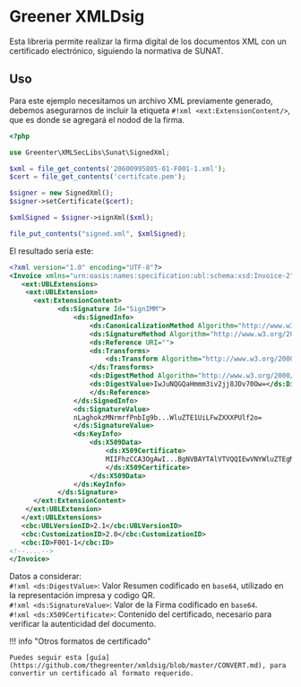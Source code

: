 # Greener XMLDsig

Esta libreria permite realizar la firma digital de los documentos XML con un certificado electrónico, siguiendo la normativa de SUNAT.

## Uso

Para este ejemplo necesitamos un archivo XML previamente generado, debemos asegurarnos de incluir la etiqueta `#!xml <ext:ExtensionContent/>`, que es donde se agregará el nodod de la firma.  

```php
<?php

use Greenter\XMLSecLibs\Sunat\SignedXml;

$xml = file_get_contents('20600995805-01-F001-1.xml');
$cert = file_get_contents('certifcate.pem');

$signer = new SignedXml();
$signer->setCertificate($cert);

$xmlSigned = $signer->signXml($xml);

file_put_contents("signed.xml", $xmlSigned);

```
El resultado seria este:
```xml hl_lines="15 19, 24"
<?xml version="1.0" encoding="UTF-8"?>
<Invoice xmlns="urn:oasis:names:specification:ubl:schema:xsd:Invoice-2" xmlns:cac="urn:oasis:names:specification:ubl:schema:xsd:CommonAggregateComponents-2" xmlns:cbc="urn:oasis:names:specification:ubl:schema:xsd:CommonBasicComponents-2" xmlns:ds="http://www.w3.org/2000/09/xmldsig#" xmlns:ext="urn:oasis:names:specification:ubl:schema:xsd:CommonExtensionComponents-2">
   <ext:UBLExtensions>
    <ext:UBLExtension>
      <ext:ExtensionContent>
            <ds:Signature Id="SignIMM">
                <ds:SignedInfo>
                    <ds:CanonicalizationMethod Algorithm="http://www.w3.org/TR/2001/REC-xml-c14n-20010315"/>
                    <ds:SignatureMethod Algorithm="http://www.w3.org/2000/09/xmldsig#rsa-sha1"/>
                    <ds:Reference URI="">
                    <ds:Transforms>
                        <ds:Transform Algorithm="http://www.w3.org/2000/09/xmldsig#enveloped-signature"/>
                    </ds:Transforms>
                    <ds:DigestMethod Algorithm="http://www.w3.org/2000/09/xmldsig#sha1"/>
                    <ds:DigestValue>IwJuNQGQaHmmm3iv2jj8JDv70Ow=</ds:DigestValue>
                    </ds:Reference>
                </ds:SignedInfo>
                <ds:SignatureValue>
                nLaghokzMNrmrfPnbIg9b...WluZTE1UiLFwZXXXPUlf2o=
                </ds:SignatureValue>
                <ds:KeyInfo>
                    <ds:X509Data>
                        <ds:X509Certificate>
                        MIIFhzCCA3OgAwI...BgNVBAYTAlVTVQQIEwVNYWluZTEgMOiRJ00nE=
                        </ds:X509Certificate>
                    </ds:X509Data>
                </ds:KeyInfo>
            </ds:Signature>
      </ext:ExtensionContent>
    </ext:UBLExtension>
   </ext:UBLExtensions>
   <cbc:UBLVersionID>2.1</cbc:UBLVersionID>
   <cbc:CustomizationID>2.0</cbc:CustomizationID>
   <cbc:ID>F001-1</cbc:ID>
<!--....-->
</Invoice>
```

Datos a considerar:    
`#!xml <ds:DigestValue>`: Valor Resumen codificado en `base64`, utilizado en la representación impresa y codigo QR.   
`#!xml <ds:SignatureValue>`: Valor de la Firma codificado en `base64`.   
`#!xml <ds:X509Certificate>`: Contenido del certificado, necesario para verificar la autenticidad del documento.   

!!! info "Otros formatos de certificado"

    Puedes seguir esta [guía](https://github.com/thegreenter/xmldsig/blob/master/CONVERT.md), para convertir un certificado al formato requerido.  
